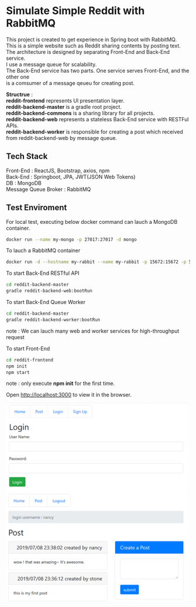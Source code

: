 # Simulate Simple Reddit with RabbitMQ

This project is created to get experience in Spring boot with RabbitMQ.<br>
This is a simple website such as Reddit sharing contents by posting text.<br>
The architecture is designed by separating Front-End and Back-End service.<br>
I use a message queue for scalability.<br>
The Back-End service has two parts. One service serves Front-End, and the other one<br>
is a comsumer of a message qeueu for creating post.<br>

<b>Structrue</b> : <br>
<b>reddit-frontend</b> represents UI presentation layer.<br>
<b>reddit-backend-master</b> is a gradle root project.<br>
<b>reddit-backend-commons</b> is a sharing library for all projects.<br>
<b>reddit-backend-web</b> represents a stateless Back-End service with RESTFul APIs.<br>
<b>reddit-backend-worker</b> is responsible for creating a post which received from reddit-backend-web by message queue.<br>


## Tech Stack
Front-End : ReactJS, Bootstrap, axios, npm<br>
Back-End : Springboot, JPA, JWT(JSON Web Tokens)<br>
DB : MongoDB<br>
Message Queue Broker : RabbitMQ<br>

## Test Enviroment
For local test, executing below docker command can lauch a MongoDB container.
``` bash
docker run --name my-mongo -p 27017:27017 -d mongo
```

To lauch a RabbitMQ container
``` bash
docker run -d --hostname my-rabbit --name my-rabbit -p 15672:15672 -p 5672:5672 rabbitmq:3-management
```


To start Back-End RESTful API
``` bash
cd reddit-backend-master
gradle reddit-backend-web:bootRun
```

To start Back-End Queue Worker
``` bash
cd reddit-backend-master
gradle reddit-backend-worker:bootRun
```
note : We can lauch many web and worker services for high-throughput request

To start Front-End
``` bash
cd reddit-frontend
npm init
npm start
```
note : only execute <b>npm init</b> for the first time. 

Open [http://localhost:3000](http://localhost:3000) to view it in the browser.

<img src="./document/login.png" width="500px">

<img src="./document/post.png" width="500px">
